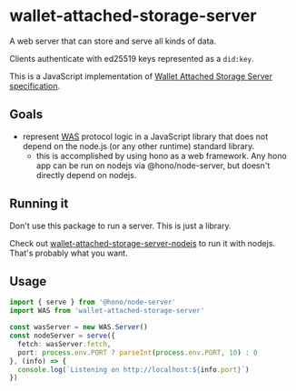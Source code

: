 # wallet-attached-storage-server

A web server that can store and serve all kinds of data.

Clients authenticate with ed25519 keys represented as a `did:key`.

This is a JavaScript implementation of [Wallet Attached Storage Server specification][WAS].

## Goals

* represent [WAS][] protocol logic in a JavaScript library that does not depend on the node.js (or any other runtime) standard library.
  * this is accomplished by using hono as a web framework. Any hono app can be run on nodejs via @hono/node-server, but doesn't directly depend on nodejs.

## Running it

Don't use this package to run a server. This is just a library.

Check out [wallet-attached-storage-server-nodejs](../nodejs/) to run it with nodejs. That's probably what you want.

## Usage

```typescript
import { serve } from '@hono/node-server'
import WAS from 'wallet-attached-storage-server'

const wasServer = new WAS.Server()
const nodeServer = serve({
  fetch: wasServer.fetch,
  port: process.env.PORT ? parseInt(process.env.PORT, 10) : 0
}, (info) => {
  console.log(`Listening on http://localhost:${info.port}`)
})
```

[WAS]: https://wallet.storage/spec


